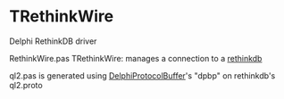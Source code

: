 TRethinkWire
============

Delphi RethinkDB driver

RethinkWire.pas
  TRethinkWire: manages a connection to a [rethinkdb][1]

ql2.pas is generated using [DelphiProtocolBuffer][2]'s "dpbp" on rethinkdb's ql2.proto

[1]: https://github.com/rethinkdb/rethinkdb
[2]: https://github.com/stijnsanders/DelphiProtocolBuffer
